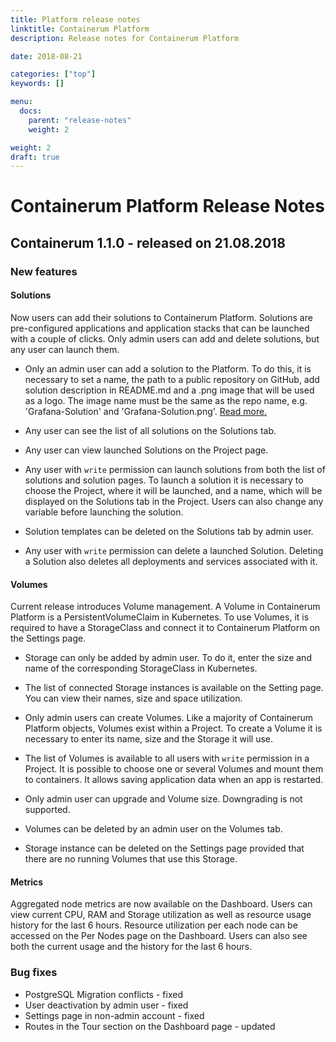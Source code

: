 ```yaml
---
title: Platform release notes
linktitle: Containerum Platform
description: Release notes for Containerum Platform

date: 2018-08-21

categories: ["top"]
keywords: []

menu:
  docs:
    parent: "release-notes"
    weight: 2

weight: 2
draft: true
---
```



# Containerum Platform Release Notes  

## Containerum 1.1.0 - released on 21.08.2018  

### New features

#### Solutions

Now users can add their solutions to Containerum Platform. Solutions are pre-configured applications and application stacks that can be launched with a couple of clicks. Only admin users can add and delete solutions, but any user can launch them.

- Only an admin user can add a solution to the Platform. To do this, it is necessary to set a name, the path to a public repository on GitHub, add solution description in README.md and a .png image that will be used as a logo. The image name must be the same as the repo name, e.g. 'Grafana-Solution' and 'Grafana-Solution.png'. [Read more.](/manuals/solution)  

- Any user can see the list of all solutions on the Solutions tab.   

- Any user can view launched Solutions on the Project page.  

- Any user with `write` permission can launch solutions from both the list of solutions and solution pages. To launch a solution it is necessary to choose the Project, where it will be launched, and a name, which will be displayed on the Solutions tab in the Project. Users can also change any variable before launching the solution.  

- Solution templates can be deleted on the Solutions tab by admin user.  

- Any user with `write` permission can delete a launched Solution. Deleting a Solution also deletes all deployments and services associated with it.

#### Volumes

Current release introduces Volume management. A Volume in Containerum Platform is a PersistentVolumeClaim in Kubernetes. To use Volumes, it is required to have a StorageClass and connect it to Containerum Platform on the Settings page.  

- Storage can only be added by admin user. To do it, enter the size and name of the corresponding StorageClass in Kubernetes.  

- The list of connected Storage instances is available on the Setting page. You can view their names, size and space utilization.  


- Only admin users can create Volumes. Like a majority of Containerum Platform objects, Volumes exist within a Project. To create a Volume it is necessary to enter its name, size and the Storage it will use.  

- The list of Volumes is available to all users with `write` permission in a Project. It is possible to choose one or several Volumes and mount them to containers. It allows saving application data when an app is restarted.  

- Only admin user can upgrade and Volume size. Downgrading is not supported.  

- Volumes can be deleted by an admin user on the Volumes tab.  

- Storage instance can be deleted on the Settings page provided that there are no running Volumes that use this Storage.

#### Metrics

Aggregated node metrics are now available on the Dashboard. Users can view current CPU, RAM and Storage utilization as well as resource usage history for the last 6 hours. Resource utilization per each node can be accessed on the Per Nodes page on the Dashboard. Users can also see both the current usage and the history for the last 6 hours.

### Bug fixes

- PostgreSQL Migration conflicts - fixed
- User deactivation by admin user - fixed
- Settings page in non-admin account - fixed
- Routes in the Tour section on the Dashboard page - updated